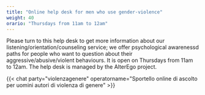 ```yaml
---
title: "Online help desk for men who use gender-violence"
weight: 40
orario: "Thursdays from 11am to 12am"
---
```


Please turn to this help desk to get more information about our listening/orientation/counseling service; we offer psychological awarenessd paths for people who want to question about their aggressive/abusive/violent behaviours.
It is open on Thursdays from 11am to 12am.
The help desk is managed by the AlterEgo project.

{{< chat party="violenzagenere" operatorname="Sportello online di ascolto per uomini autori di violenza di genere" >}}
